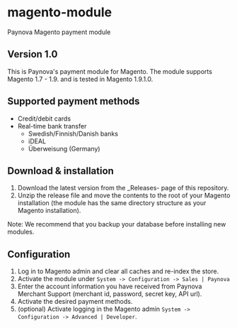 # magento-module
Paynova Magento payment module

## Version 1.0

This is Paynova's payment module for Magento. The module supports Magento 1.7 - 1.9. and is tested in Magento 1.9.1.0.

## Supported payment methods
* Credit/debit cards
* Real-time bank transfer
  * Swedish/Finnish/Danish banks
  * iDEAL
  * Überweisung (Germany)
  
## Download & installation

1. Download the latest version from the _Releases- page of this repository.
2. Unzip the release file and move the contents to the root of your Magento installation (the module has the same directory structure as your Magento installation).

Note: We recommend that you backup your database before installing new modules.

## Configuration

1. Log in to Magento admin and clear all caches and re-index the store.
2. Activate the module under `System -> Configuration -> Sales | Paynova`
3. Enter the account information you have received from Paynova Merchant Support (merchant id, password, secret key, API url). 
4. Activate the desired payment methods.
5. (optional) Activate logging in the Magento admin `System -> Configuration -> Advanced | Developer`.
